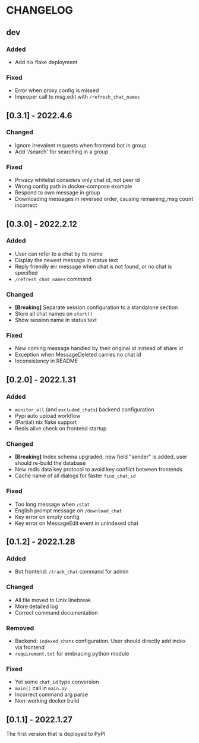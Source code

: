 # CHANGELOG

## dev

### Added
- Add nix flake deployment

### Fixed
- Error when proxy config is missed
- Improper call to msg.edit with `/refresh_chat_names`

## [0.3.1] - 2022.4.6

### Changed
- Ignore irrevalent requests when frontend bot in group
- Add '/search' for searching in a group

### Fixed
- Privacy whitelist considers only chat id, not peer id
- Wrong config path in docker-compose example
- Respond to own message in group
- Downloading messages in reversed order, causing remaining_msg count incorrect

## [0.3.0] - 2022.2.12

### Added
- User can refer to a chat by its name
- Display the newest message in status text
- Reply friendly err message when chat is not found, or no chat is specified
- `/refresh_chat_names` command

### Changed
- **[Breaking]** Separate session configuration to a standalone section
- Store all chat names on `start()`
- Show session name in status text

### Fixed
- New coming message handled by their original id instead of share id
- Exception when MessageDeleted carries no chat id
- Inconsistency in README

## [0.2.0] - 2022.1.31

### Added
- `monitor_all` (and `excluded_chats`) backend configuration
- Pypi auto upload workflow
- (Partial) nix flake support
- Redis alive check on frontend startup

### Changed
- **[Breaking]** Index schema upgraded, new field "sender" is added, user should re-build the database
- New redis data key protocol to avoid key conflict between frontends
- Cache name of all dialogs for faster `find_chat_id`

### Fixed
- Too long message when `/stat`
- English prompt message on `/download_chat`
- Key error on empty config
- Key error on MessageEdit event in unindexed chat

## [0.1.2] - 2022.1.28

### Added
- Bot frontend: `/track_chat` command for admin

### Changed
- All file moved to Unix linebreak
- More detailed log
- Correct command documentation

### Removed
- Backend: `indexed_chats` configuration. User should directly add index via frontend
- `requirement.txt` for embracing python module

### Fixed
- Yet some `chat_id` type conversion
- `main()` call in `main.py`
- Incorrect command arg parse
- Non-working docker build

## [0.1.1] - 2022.1.27

The first version that is deployed to PyPI

